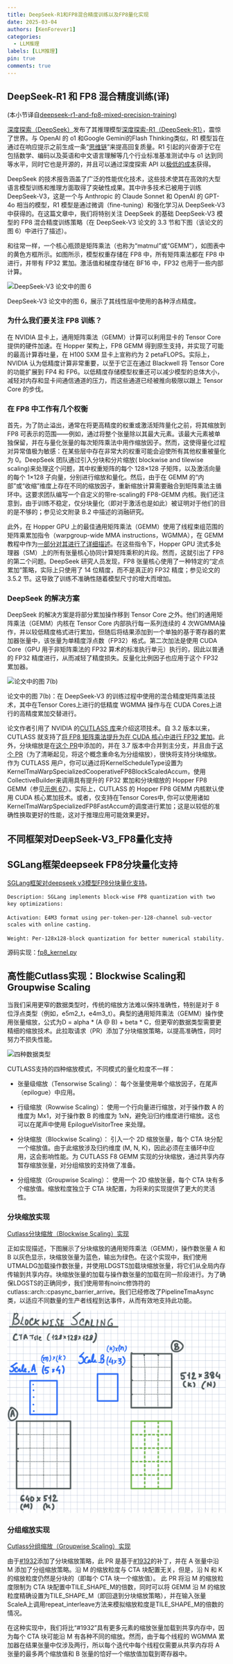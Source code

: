 ```yaml
---
title: DeepSeek-R1和FP8混合精度训练以及FP8量化实现
date: 2025-03-04
authors: [KenForever1]
categories: 
  - LLM推理
labels: [LLM推理]
pin: true
comments: true
---
```


<!-- [TOC] -->

## DeepSeek-R1 和 FP8 混合精度训练(译)

(本小节译自[deepseek-r1-and-fp8-mixed-precision-training](https://research.colfax-intl.com/deepseek-r1-and-fp8-mixed-precision-training/))

[深度探索（DeepSeek）](https://www.deepseek.com/)发布了其推理模型[深度探索-R1（DeepSeek-R1）](https://arxiv.org/abs/2501.12948)，震惊了世界。与 OpenAI 的 o1 和Google Gemini的Flash Thinking类似，R1 模型旨在通过在响应提示之前生成一条“[思维链](https://arxiv.org/abs/2201.11903)”来提高回复质量。R1 引起的兴奋源于它在包括数学、编码以及英语和中文语言理解等几个行业标准基准测试中与 o1 达到同等水平，同时它也是开源的，并且可以通过深度探索 API 以[极低的成本](https://api-docs.deepseek.com/quick_start/pricing)获得。

<!-- more -->

DeepSeek 的技术报告涵盖了广泛的性能优化技术，这些技术使其在高效的大型语言模型训练和推理方面取得了突破性成果。其中许多技术已被用于训练 DeepSeek-V3，这是一个与 Anthropic 的 Claude Sonnet 和 OpenAI 的 GPT-4o 相当的模型，R1 模型是通过微调（fine-tuning）和强化学习从 DeepSeek-V3 中获得的。在这篇文章中，我们将特别关注 DeepSeek 的基础 DeepSeek-V3 模型的 FP8 混合精度训练策略（在 DeepSeek-V3 论文的 3.3 节和下图（该论文的图 6）中进行了描述）。

和往常一样，一个核心瓶颈是矩阵乘法（也称为“matmul”或“GEMM”），如图表中的黄色方框所示。如图所示，模型权重存储在 FP8 中，所有矩阵乘法都在 FP8 中进行，并带有 FP32 累加。激活值和梯度存储在 BF16 中，FP32 也用于一些内部计算。

![DeepSeek-V3 论文中的图 6](https://i0.wp.com/research.colfax-intl.com/wp-content/uploads/2025/01/image.png?w=1101&ssl=1)

DeepSeek-V3 论文中的图 6，展示了其线性层中使用的各种浮点精度。

### 为什么我们要关注 FP8 训练？

在 NVIDIA 显卡上，通用矩阵乘法（GEMM）计算可以利用显卡的 Tensor Core 提供的硬件加速。在 Hopper 架构上，FP8 GEMM 得到原生支持，并实现了可能的最高计算吞吐量，在 H100 SXM 显卡上宣称约为 2 petaFLOPS。实际上，NVIDIA 认为低精度计算非常重要，以至于它正在通过 Blackwell 将 Tensor Core 的功能扩展到 FP4 和 FP6。以低精度存储模型权重还可以减少模型的总体大小，减轻对内存和显卡间通信通道的压力，而这些通道已经被推向极限以跟上 Tensor Core 的步伐。

### 在 FP8 中工作有几个权衡

首先，为了防止溢出，通常在将更高精度的权重或激活矩阵量化之前，将其缩放到 FP8 可表示的范围——例如，通过将整个张量除以其最大元素。该最大元素被单独保留，并在与量化张量的每次矩阵乘法中用作缩放因子。然而，这使得量化过程对异常值极为敏感：在某些层中存在非常大的权重可能会迫使所有其他权重被量化为 0。DeepSeek 团队通过引入分块和分片缩放( blockwise and tilewise scaling)来处理这个问题，其中权重矩阵的每个 128×128 子矩阵，以及激活向量的每个 1×128 子向量，分别进行缩放和量化。然后，由于在 GEMM 的“内部”或“收缩”维度上存在不同的缩放因子，重新缩放计算需要融合到矩阵乘法主循环中。这要求团队编写一个自定义的带re-scaling的 FP8-GEMM 内核。我们还注意到，由于训练不稳定，仅分块量化（即对于激活也是如此）被证明对于他们的目的是不够的；参见论文附录 B.2 中描述的消融研究。

此外，在 Hopper GPU 上的最佳通用矩阵乘法（GEMM）使用了线程束组范围的矩阵乘累加指令（warpgroup-wide MMA instructions，WGMMA），在 GEMM 教程中作为[一部分对其进行了详细描述](https://research.colfax-intl.com/cutlass-tutorial-wgmma-hopper/)。在这些指令下，Hopper GPU 流式多处理器（SM）上的所有张量核心协同计算矩阵乘积的片段。然而，这就引出了 FP8 的第二个问题。DeepSeek 研究人员发现，FP8 张量核心使用了一种特定的“定点累加”策略，实际上只使用了 14 位精度，而不是真正的 FP32 精度；参见论文的 3.5.2 节。这导致了训练不准确性随着模型尺寸的增大而增加。

### DeepSeek 的解决方案

DeepSeek 的解决方案是将部分累加操作移到 Tensor Core 之外。他们的通用矩阵乘法（GEMM）内核在 Tensor Core 内部执行每一系列连续的 4 次WGMMA操作，并以较低精度格式进行累加，但随后将结果添加到一个单独的基于寄存器的累加器张量中，该张量为单精度浮点数（FP32）格式。第二次加法是使用 CUDA Core（GPU 用于非矩阵乘法的 FP32 算术的标准执行单元）执行的，因此以普通的 FP32 精度进行，从而减轻了精度损失。反量化比例因子也应用于这个 FP32 累加器。

![论文中的图 7(b)](https://i0.wp.com/research.colfax-intl.com/wp-content/uploads/2025/01/filled.png?w=600&ssl=1)

论文中的图 7(b)：在 DeepSeek-V3 的训练过程中使用的混合精度矩阵乘法技术，其中在Tensor Cores上进行的低精度 WGMMA 操作与在 CUDA Cores上进行的高精度累加交替进行。


论文作者引用了 NVIDIA 的[CUTLASS 库](https://github.com/NVIDIA/cutlass)来介绍这项技术。自 3.2 版本以来，CUTLASS 就支持了[将 FP8 矩阵乘法提升为在 CUDA 核心中进行 FP32 累加](https://github.com/NVIDIA/cutlass/blob/main/include/cutlass/gemm/collective/fp8_accumulation.hpp)。此外，分块缩放是在[这个 PR](https://github.com/NVIDIA/cutlass/pull/1932)中添加的，并在 3.7 版本中合并到主分支，并且由于[这个 PR](https://github.com/NVIDIA/cutlass/pull/2037)（为了清晰起见，将这个概念重命名为分组缩放），很快将支持分块缩放。作为 CUTLASS 用户，你可以通过将KernelScheduleType设置为KernelTmaWarpSpecializedCooperativeFP8BlockScaledAccum，使用CollectiveBuilder来调用具有提升的 FP32 累加和分块缩放的 Hopper FP8 GEMM（参见[示例 67](https://github.com/NVIDIA/cutlass/blob/main/examples/67_hopper_fp8_warp_specialized_gemm_with_blockwise_scaling/67_hopper_fp8_warp_specialized_gemm_with_blockwise_scaling.cu)）。实际上，CUTLASS 的 Hopper FP8 GEMM 内核默认使用 CUDA 核心累加技术。或者，仅支持在Tensor Cores中, 你可以使用诸如KernelTmaWarpSpecializedFP8FastAccum的调度进行累加；这是以较低的准确性换取更好的性能，这对于推理应用可能效果更好。

## 不同框架对DeepSeek-V3_FP8量化支持

## SGLang框架deepseek FP8分块量化支持

[SGLang框架对deepseek v3模型FP8分块量化支持](https://docs.sglang.ai/references/deepseek.html#block-wise-fp8)。

```
Description: SGLang implements block-wise FP8 quantization with two key optimizations:

Activation: E4M3 format using per-token-per-128-channel sub-vector scales with online casting.

Weight: Per-128x128-block quantization for better numerical stability.
```

源码实现：[fp8_kernel.py](https://github.com/sgl-project/sglang/blob/main/python/sglang/srt/layers/quantization/fp8_kernel.py)


## 高性能Cutlass实现：Blockwise Scaling和Groupwise Scaling


当我们采用更窄的数据类型时，传统的缩放方法难以保持准确性，特别是对于 8 位浮点类型（例如，e5m2_t，e4m3_t）。典型的通用矩阵乘法（GEMM）操作使用张量缩放，公式为D = alpha * (A @ B) + beta * C，但更窄的数据类型需要更精细的缩放技术。此拉取请求（PR）添加了分块缩放策略，以提高准确性，同时努力不损失性能。

![四种数据类型](https://developer-blogs.nvidia.com/zh-cn-blog/wp-content/uploads/sites/2/2024/04/%E5%9B%BE1.png)

CUTLASS支持的四种缩放模式，不同模式的量化粒度不一样：

* 张量级缩放（Tensorwise Scaling）： 每个张量使用单个缩放因子，在尾声（epilogue）中应用。

* 行级缩放（Rowwise Scaling）： 使用一个行向量进行缩放，对于操作数 A 的维度为 Mx1，对于操作数 B 的维度为 1xN，避免沿归约维度进行缩放。这也可以在尾声中使用 EpilogueVisitorTree 来处理。

* 分块缩放（Blockwise Scaling）： 引入一个 2D 缩放张量，每个 CTA 块分配一个缩放值。由于此缩放涉及归约维度 (M, N, K)，因此必须在主循环中应用，这会影响性能。为 CUTLASS F8 GEMM 实现的分块缩放，通过共享内存暂存缩放张量，对分组缩放的支持做了准备。

* 分组缩放（Groupwise Scaling）： 使用一个 2D 缩放张量，每个 CTA 块有多个缩放值。缩放粒度独立于 CTA 块配置，为将来的实现提供了更大的灵活性。

### 分块缩放实现

[Cutlass分块缩放（Blockwise Scaling）实现](https://github.com/NVIDIA/cutlass/pull/1932/)

正如实现描述，下图展示了分块缩放的通用矩阵乘法（GEMM），操作数张量 A 和 B 以灰色显示，块缩放张量为蓝色，输出为绿色。在这个实现中，我们使用UTMALDG加载操作数张量，并使用LDGSTS加载块缩放张量，将它们从全局内存传输到共享内存。块缩放张量的加载与操作数张量的加载在同一阶段进行。为了确保LDGSTS的正确同步，我们使用带有noinc修饰符的cutlass::arch::cpasync_barrier_arrive。我们已经修改了PipelineTmaAsync类，以适应不同数量的生产者线程到达事件，从而有效地支持此功能。

![](https://raw.githubusercontent.com/KenForever1/CDN/main/block_wise_impl.png)

### 分组缩放实现

[Cutlass分组缩放（Groupwise Scaling）实现](https://github.com/NVIDIA/cutlass/pull/2037/)

由于[#1932](https://github.com/NVIDIA/cutlass/pull/1932)添加了分块缩放策略，此 PR 是基于[#1932](https://github.com/NVIDIA/cutlass/pull/1932)的补丁，并在 A 张量中沿 M 添加了分组缩放策略。沿 M 的缩放粒度与 CTA 块配置无关，但是，沿 N 和 K 的缩放粒度仍然是分块的（即每个 CTA 块一个缩放值）。
此 PR 将沿 M 的缩放粒度限制为 CTA 块配置中TILE_SHAPE_M的倍数，同时可以将 GEMM 沿 M 的缩放粒度精确设置为TILE_SHAPE_M（即回退到分块缩放策略），并在输入张量ScaleA上调用repeat_interleave方法来模拟缩放粒度是TILE_SHAPE_M的倍数的情况。

在这种实现中，我们将比“#1932”具有更多元素的缩放张量加载到共享内存中，因为每个 CTA 块可能沿 M 有各种不同的缩放。然而，由于每个线程的 WGMMA 累加器在结果张量中仅涉及两行，所以每个迭代中每个线程仅需要从共享内存将 A 张量的最多两个缩放值和 B 张量的恰好一个缩放值加载到寄存器中。

